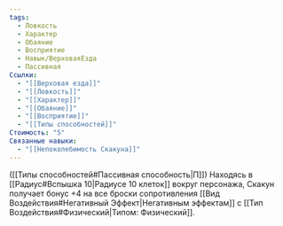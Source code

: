 ```yaml
---
tags:
  - Ловкость
  - Характер
  - Обаяние
  - Восприятие
  - Навык/ВерховаяЕзда
  - Пассивная
Ссылки:
  - "[[Верховая езда]]"
  - "[[Ловкость]]"
  - "[[Характер]]"
  - "[[Обаяние]]"
  - "[[Восприятие]]"
  - "[[Типы способностей]]"
Стоимость: "5"
Связанные навыки:
  - "[[Непоколебимость Скакуна]]"
---
```

([[Типы способностей#Пассивная способность|П]]) Находясь в [[Радиус#Вспышка 10|Радиусе 10 клеток]] вокруг персонажа, Скакун получает бонус +4 на все броски сопротивления [[Вид Воздействия#Негативный Эффект|Негативным эффектам]] с [[Тип Воздействия#Физический|Типом: Физический]]. 